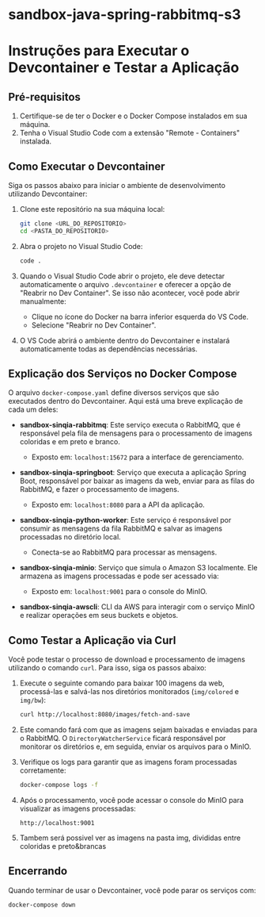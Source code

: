 # sandbox-java-spring-rabbitmq-s3


# Instruções para Executar o Devcontainer e Testar a Aplicação

## Pré-requisitos

1. Certifique-se de ter o Docker e o Docker Compose instalados em sua máquina.
2. Tenha o Visual Studio Code com a extensão "Remote - Containers" instalada.

## Como Executar o Devcontainer

Siga os passos abaixo para iniciar o ambiente de desenvolvimento utilizando Devcontainer:

1. Clone este repositório na sua máquina local:
   ```bash
   git clone <URL_DO_REPOSITORIO>
   cd <PASTA_DO_REPOSITORIO>
   ```

2. Abra o projeto no Visual Studio Code:
   ```bash
   code .
   ```

3. Quando o Visual Studio Code abrir o projeto, ele deve detectar automaticamente o arquivo `.devcontainer` e oferecer a opção de "Reabrir no Dev Container". Se isso não acontecer, você pode abrir manualmente:
   - Clique no ícone do Docker na barra inferior esquerda do VS Code.
   - Selecione "Reabrir no Dev Container".

4. O VS Code abrirá o ambiente dentro do Devcontainer e instalará automaticamente todas as dependências necessárias.

## Explicação dos Serviços no Docker Compose

O arquivo `docker-compose.yaml` define diversos serviços que são executados dentro do Devcontainer. Aqui está uma breve explicação de cada um deles:

- **sandbox-sinqia-rabbitmq**: Este serviço executa o RabbitMQ, que é responsável pela fila de mensagens para o processamento de imagens coloridas e em preto e branco.
  - Exposto em: `localhost:15672` para a interface de gerenciamento.

- **sandbox-sinqia-springboot**: Serviço que executa a aplicação Spring Boot, responsável por baixar as imagens da web, enviar para as filas do RabbitMQ, e fazer o processamento de imagens.
  - Exposto em: `localhost:8080` para a API da aplicação.

- **sandbox-sinqia-python-worker**: Este serviço é responsável por consumir as mensagens da fila RabbitMQ e salvar as imagens processadas no diretório local.
  - Conecta-se ao RabbitMQ para processar as mensagens.

- **sandbox-sinqia-minio**: Serviço que simula o Amazon S3 localmente. Ele armazena as imagens processadas e pode ser acessado via:
  - Exposto em: `localhost:9001` para o console do MinIO.

- **sandbox-sinqia-awscli**: CLI da AWS para interagir com o serviço MinIO e realizar operações em seus buckets e objetos.

## Como Testar a Aplicação via Curl

Você pode testar o processo de download e processamento de imagens utilizando o comando `curl`. Para isso, siga os passos abaixo:

1. Execute o seguinte comando para baixar 100 imagens da web, processá-las e salvá-las nos diretórios monitorados (`img/colored` e `img/bw`):
   ```bash
   curl http://localhost:8080/images/fetch-and-save
   ```

2. Este comando fará com que as imagens sejam baixadas e enviadas para o RabbitMQ. O `DirectoryWatcherService` ficará responsável por monitorar os diretórios e, em seguida, enviar os arquivos para o MinIO.

3. Verifique os logs para garantir que as imagens foram processadas corretamente:
   ```bash
   docker-compose logs -f
   ```

4. Após o processamento, você pode acessar o console do MinIO para visualizar as imagens processadas:
   ```
   http://localhost:9001
   ```

5. Tambem será possivel ver as imagens na pasta img, divididas entre coloridas e preto&brancas

## Encerrando

Quando terminar de usar o Devcontainer, você pode parar os serviços com:
```bash
docker-compose down
```
